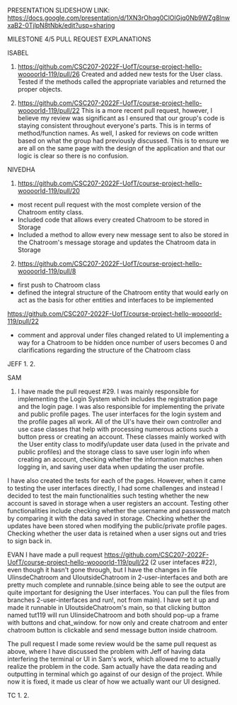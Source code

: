 PRESENTATION SLIDESHOW LINK: https://docs.google.com/presentation/d/1XN3rOhqg0ClOlGjq0Nb9WZg8lnwxaB2-0TjlpN8tNbk/edit?usp=sharing

MILESTONE 4/5 PULL REQUEST EXPLANATIONS 

ISABEL
1. https://github.com/CSC207-2022F-UofT/course-project-hello-woooorld-119/pull/26
Created and added new tests for the User class. Tested if the methods called the appropriate variables and returned the proper objects.

2. https://github.com/CSC207-2022F-UofT/course-project-hello-woooorld-119/pull/22
This is a more recent pull request, however, I believe my review was significant as I ensured that our group's code is staying consistent throughout 
everyone's parts. This is in terms of method/function names. As well, I asked for reviews on code written based on what the group had previously 
discussed. This is to ensure we are all on the same page with the design of the application and that our logic is clear so there is no confusion. 

NIVEDHA

1. https://github.com/CSC207-2022F-UofT/course-project-hello-woooorld-119/pull/20
- most recent pull request with the most complete version of the Chatroom entity class. 
- Included code that allows every created Chatroom to be stored in Storage 
- Included a method to allow every new message sent to also be stored in the Chatroom's message storage and updates the Chatroom data in Storage

2. https://github.com/CSC207-2022F-UofT/course-project-hello-woooorld-119/pull/8
- first push to Chatroom class
- defined the integral structure of the Chatroom entity that would early on act as the basis for other entities and interfaces to be implemented

https://github.com/CSC207-2022F-UofT/course-project-hello-woooorld-119/pull/22
- comment and approval under files changed related to UI implementing a way for a Chatroom to be hidden once number of users becomes 0 and clarifications 
regarding the structure of the Chatroom class

JEFF
1. 
2.

SAM
1. I have made the pull request #29. I was mainly responsible for implementing the Login System which includes the registration page and the login page. I was also responsible for implementing the private and public profile pages. The user interfaces for the login system and the profile pages all work. All of the UI's have their own controller and use case classes that help with processing numerous actions such a button press or creating an account. These classes mainly worked with the User entity class to modify/update user data (used in the private and public profiles) and the storage class to save user login info when creating an account, checking whether the information matches when logging in, and saving user data when updating the user profile. 

I have also created the tests for each of the pages. However, when it came to testing the user interfaces directly, I had some challenges and instead I decided to test the main functionalities such testing whether the new account is saved in storage when a user registers an account. Testing other functionalities include checking whether the username and password match by comparing it with the data saved in storage. Checking whether the updates have been stored when modifying the public/private profile pages. Checking whether the user data is retained when a user signs out and tries to sign back in. 

EVAN
I have made a pull request https://github.com/CSC207-2022F-UofT/course-project-hello-woooorld-119/pull/22 
(2 user intefaces #22), even though it hasn't gone through, but I have the changes in file UIinsdeChatroom
and UIoutsideChatroom in 2-user-interfaces and both are pretty much complete and runnable.(since being able to see the output
are quite important for designing the User interfaces. You can pull the files from branches 2-user-interfaces and run!, not from main). 
I have set it up and made it runnable in UIoutsideChatroom's main, so that clicking button named tut119 will run UIinsideChatroom
and both should pop-up a frame with buttons and chat_window. for now only and create chatroom and enter chatroom button is clickable
and send message button inside chatroom.

The pull request I made some review would be the same pull request as above, where I have discussed the problem with Jeff 
of having data interfering the terminal or UI in Sam's work, which allowed me to actually realize the problem in the code.
Sam actually have the data reading and outputting in terminal which go against of our design of the project. While now it is fixed,
it made us clear of how we actually want our UI designed. 

TC
1. 
2. 
